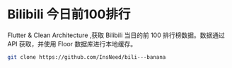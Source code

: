 # Bilibili 今日前100排行

Flutter & Clean Architecture ,获取 Bilibili 当日的前 100 排行榜数据。数据通过 API 获取，并使用 Floor 数据库进行本地缓存。


```bash
git clone https://github.com/InsNeed/bili---banana
